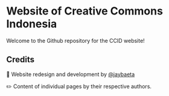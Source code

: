 # Website of Creative Commons Indonesia

Welcome to the Github repository for the CCID website!

## Credits

🌿 Website redesign and development by [@jaybaeta](https://github.com/jaybaeta)

✏️ Content of individual pages by their respective authors.
